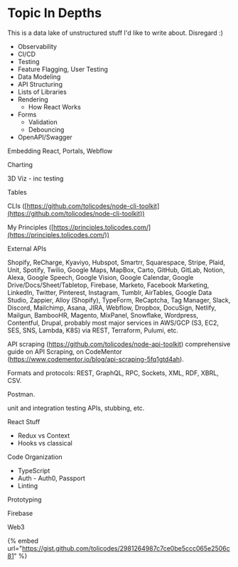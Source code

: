 # Topic In Depths

This is a data lake of unstructured stuff I'd like to write about. Disregard :)

* Observability
* CI/CD
* Testing
* Feature Flagging, User Testing
* Data Modeling
* API Structuring
* Lists of Libraries
* Rendering
  * How React Works
* Forms
  * Validation
  * Debouncing
* OpenAPI/Swagger



Embedding React, Portals, Webflow



Charting&#x20;

3D Viz - inc testing

Tables

CLIs ([https://github.com/tolicodes/node-cli-toolkit](https://github.com/tolicodes/node-cli-toolkit))

My Principles ([https://principles.tolicodes.com/](https://principles.tolicodes.com/))



External APIs

Shopify, ReCharge, Kyaviyo, Hubspot, Smartrr, Squarespace, Stripe, Plaid, Unit, Spotify, Twilio, Google Maps, MapBox, Carto, GitHub, GitLab, Notion, Alexa, Google Speech, Google Vision, Google Calendar, Google Drive/Docs/Sheet/Tabletop, Firebase, Marketo, Facebook Marketing, LinkedIn, Twitter, Pinterest, Instagram, Tumblr, AirTables, Google Data Studio, Zappier, Alloy (Shopify), TypeForm, ReCaptcha, Tag Manager, Slack, Discord, Mailchimp, Asana, JIRA, Webflow, Dropbox, DocuSign, Netlify, Mailgun, BambooHR, Magento, MixPanel, Snowflake, Wordpress, Contentful, Drupal, probably most major services in AWS/GCP (S3, EC2, SES, SNS, Lambda, K8S) via REST, Terraform, Pulumi, etc.

API scraping (https://github.com/tolicodes/node-api-toolkit) comprehensive guide on API Scraping, on CodeMentor (https://www.codementor.io/blog/api-scraping-5fq1gtd4ah).

Formats and protocols: REST, GraphQL, RPC, Sockets, XML, RDF, XBRL, CSV.

Postman.&#x20;

unit and integration testing APIs, stubbing, etc.



React Stuff

* Redux vs Context
* Hooks vs classical

Code Organization

* TypeScript
* Auth - Auth0, Passport
* Linting



Prototyping

Firebase



Web3

{% embed url="https://gist.github.com/tolicodes/2981264987c7ce0be5ccc065e2506c81" %}
